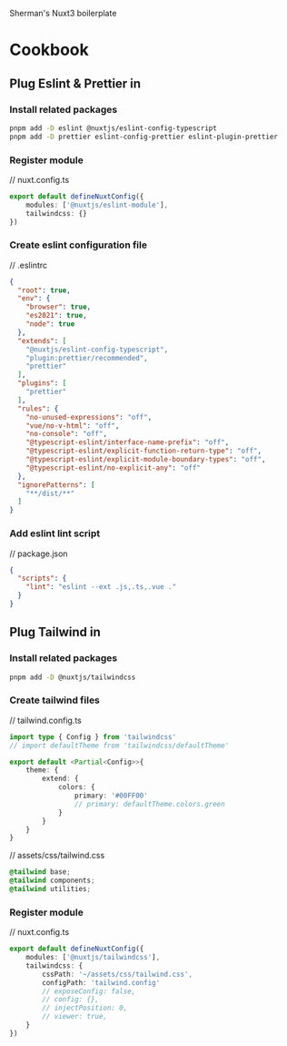 Sherman's Nuxt3 boilerplate
# Cookbook
## Plug Eslint & Prettier in
### Install related packages
```bash
pnpm add -D eslint @nuxtjs/eslint-config-typescript
pnpm add -D prettier eslint-config-prettier eslint-plugin-prettier
```
### Register module
// nuxt.config.ts
```typescript
export default defineNuxtConfig({
    modules: ['@nuxtjs/eslint-module'],
    tailwindcss: {}
})
```
### Create eslint configuration file
// .eslintrc
```json
{
  "root": true,
  "env": {
    "browser": true,
    "es2021": true,
    "node": true
  },
  "extends": [
    "@nuxtjs/eslint-config-typescript",
    "plugin:prettier/recommended",
    "prettier"
  ],
  "plugins": [
    "prettier"
  ],
  "rules": {
    "no-unused-expressions": "off",
    "vue/no-v-html": "off",
    "no-console": "off",
    "@typescript-eslint/interface-name-prefix": "off",
    "@typescript-eslint/explicit-function-return-type": "off",
    "@typescript-eslint/explicit-module-boundary-types": "off",
    "@typescript-eslint/no-explicit-any": "off"
  },
  "ignorePatterns": [
    "**/dist/**"
  ]
}
```
### Add eslint lint script
// package.json
```json
{
  "scripts": {
    "lint": "eslint --ext .js,.ts,.vue ."
  }
}
```

## Plug Tailwind in
### Install related packages
```bash
pnpm add -D @nuxtjs/tailwindcss
```
### Create tailwind files
// tailwind.config.ts
```typescript
import type { Config } from 'tailwindcss'
// import defaultTheme from 'tailwindcss/defaultTheme'

export default <Partial<Config>>{
    theme: {
        extend: {
            colors: {
                primary: '#00FF00'
                // primary: defaultTheme.colors.green
            }
        }
    }
}
```
// assets/css/tailwind.css
```css
@tailwind base;
@tailwind components;
@tailwind utilities;
```
### Register module
// nuxt.config.ts
```typescript
export default defineNuxtConfig({
    modules: ['@nuxtjs/tailwindcss'],
    tailwindcss: {
        cssPath: '~/assets/css/tailwind.css',
        configPath: 'tailwind.config'
        // exposeConfig: false,
        // config: {},
        // injectPosition: 0,
        // viewer: true,
    }
})
```


